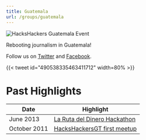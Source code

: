 ```yaml
---
title: Guatemala
url: /groups/guatemala
---
```


![HacksHackers Guatemala Event](https://pbs.twimg.com/media/Bpio7IrIcAEoGWY?format=jpg&name=medium)

Rebooting journalism in Guatemala!

Follow us on [Twitter](https://twitter.com/HacksHackersGT) and [Facebook](https://www.facebook.com/groups/1491694334377092).

{{< tweet id="490538335463411712" width=80% >}}

# Past Highlights

| **Date**  | **Highlight** |  
|-----------|---------------|  
| June 2013 | [La Ruta del Dinero Hackathon](https://twitter.com/MariaolgaE/status/475343104585658368) |
| October 2011 | [HacksHackersGT first meetup](https://twitter.com/HacksHackersGT/status/125196809181212672) |   
